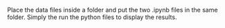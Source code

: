Place the data files inside a folder and put the two .ipynb files in the same folder.
Simply the run the python files to display the results.
